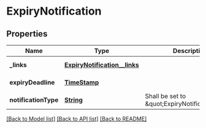# ExpiryNotification
## Properties

Name | Type | Description | Notes
------------ | ------------- | ------------- | -------------
**\_links** | [**ExpiryNotification__links**](ExpiryNotification__links.md) |  | [default to null]
**expiryDeadline** | [**TimeStamp**](TimeStamp.md) |  | [default to null]
**notificationType** | [**String**](string.md) | Shall be set to \&quot;ExpiryNotification\&quot;. | [default to null]

[[Back to Model list]](../README.md#documentation-for-models) [[Back to API list]](../README.md#documentation-for-api-endpoints) [[Back to README]](../README.md)

